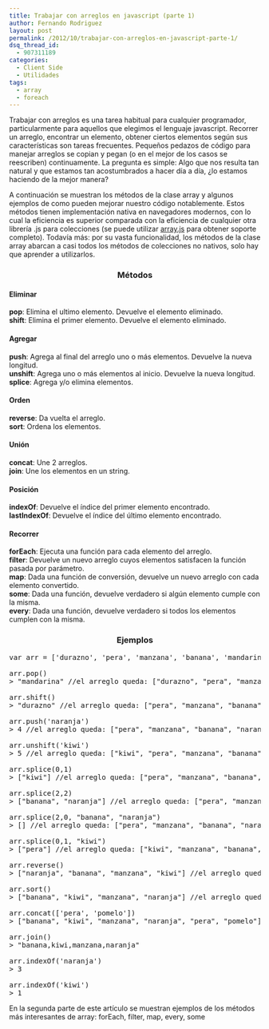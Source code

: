 ```yaml
---
title: Trabajar con arreglos en javascript (parte 1)
author: Fernando Rodriguez
layout: post
permalink: /2012/10/trabajar-con-arreglos-en-javascript-parte-1/
dsq_thread_id:
  - 907311189
categories:
  - Client Side
  - Utilidades
tags:
  - array
  - foreach
---
```

Trabajar con arreglos es una tarea habitual para cualquier programador, particularmente para aquellos que elegimos el lenguaje javascript. Recorrer un arreglo, encontrar un elemento, obtener ciertos elementos según sus características son tareas frecuentes. Pequeños pedazos de código para manejar arreglos se copian y pegan (o en el mejor de los casos se reescriben) continuamente. La pregunta es simple: Algo que nos resulta tan natural y que estamos tan acostumbrados a hacer día a día, ¿lo estamos haciendo de la mejor manera?

A continuación se muestran los métodos de la clase array y algunos ejemplos de como pueden mejorar nuestro código notablemente. Estos métodos tienen implementación nativa en navegadores modernos, con lo cual la eficiencia es superior comparada con la eficiencia de cualquier otra librería .js para colecciones (se puede utilizar <a title="array.js" href="http://ferrod20.github.com/array.js/" target="_blank">array.js</a> para obtener soporte completo). Todavía más: por su vasta funcionalidad, los métodos de la clase array abarcan a casi todos los métodos de colecciones no nativos, solo hay que aprender a utilizarlos.

<h3 style="text-align: center">
  Métodos
</h3>

#### Eliminar

**pop**: Elimina el ultimo elemento. Devuelve el elemento eliminado.  
**shift**: Elimina el primer elemento. Devuelve el elemento eliminado.

#### Agregar

**push**: Agrega al final del arreglo uno o más elementos. Devuelve la nueva longitud.  
**unshift**: Agrega uno o más elementos al inicio. Devuelve la nueva longitud.  
**splice**: Agrega y/o elimina elementos.

#### Orden

**reverse**: Da vuelta el arreglo.  
**sort**: Ordena los elementos.

#### Unión

**concat**: Une 2 arreglos.  
**join**: Une los elementos en un string.

#### Posición

**indexOf**: Devuelve el índice del primer elemento encontrado.  
**lastIndexOf**: Devuelve el índice del último elemento encontrado.

#### Recorrer

**forEach**: Ejecuta una función para cada elemento del arreglo.  
**filter**: Devuelve un nuevo arreglo cuyos elementos satisfacen la función pasada por parámetro.  
**map**: Dada una función de conversión, devuelve un nuevo arreglo con cada elemento convertido.  
**some**: Dada una función, devuelve verdadero si algún elemento cumple con la misma.  
**every**: Dada una función, devuelve verdadero si todos los elementos cumplen con la misma.

<h3 style="text-align: center">
  Ejemplos
</h3>

<pre class="brush: jscript; title: ; notranslate" title="">var arr = ['durazno', 'pera', 'manzana', 'banana', 'mandarina']

arr.pop()
&gt; "mandarina" //el arreglo queda: ["durazno", "pera", "manzana", "banana"]

arr.shift()
&gt; "durazno" //el arreglo queda: ["pera", "manzana", "banana"]

arr.push('naranja')
&gt; 4 //el arreglo queda: ["pera", "manzana", "banana", "naranja"]

arr.unshift('kiwi')
&gt; 5 //el arreglo queda: ["kiwi", "pera", "manzana", "banana", "naranja"]

arr.splice(0,1)
&gt; ["kiwi"] //el arreglo queda: ["pera", "manzana", "banana", "naranja"]

arr.splice(2,2)
&gt; ["banana", "naranja"] //el arreglo queda: ["pera", "manzana"]

arr.splice(2,0, "banana", "naranja")
&gt; [] //el arreglo queda: ["pera", "manzana", "banana", "naranja"]

arr.splice(0,1, "kiwi")
&gt; ["pera"] //el arreglo queda: ["kiwi", "manzana", "banana", "naranja"]

arr.reverse()
&gt; ["naranja", "banana", "manzana", "kiwi"] //el arreglo queda: ["naranja", "banana", "manzana", "kiwi"]

arr.sort()
&gt; ["banana", "kiwi", "manzana", "naranja"] //el arreglo queda: ["banana", "kiwi", "manzana", "naranja"]

arr.concat(['pera', 'pomelo'])
&gt; ["banana", "kiwi", "manzana", "naranja", "pera", "pomelo"] //el arreglo queda: ["banana", "kiwi", "manzana", "naranja"]

arr.join()
&gt; "banana,kiwi,manzana,naranja"

arr.indexOf('naranja')
&gt; 3

arr.indexOf('kiwi')
&gt; 1
</pre>

En la segunda parte de este artículo se muestran ejemplos de los métodos más interesantes de array: forEach, filter, map, every, some